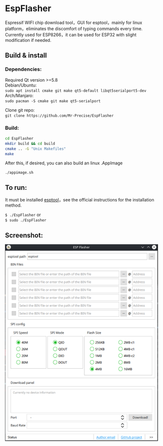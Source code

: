 # EspFlasher

Espressif WIFI chip download tool，GUI for esptool，mainly for linux platform，eliminates the discomfort of typing commands every time.  
Currently used for ESP8266，it can be used for ESP32 with slight modification if needed.

## Build & install  
### Dependencies:
Required Qt version >=5.8  
Debian/Ubuntu:  
`sudo apt install cmake git make qt5-default libqt5serialport5-dev`  
Arch/Manjaro:  
`sudo pacman -S cmake git make qt5-serialport`  

Clone git repo:  
`git clone https://github.com/Mr-Precise/EspFlasher`
### Build:

```bash
cd EspFlasher
mkdir build && cd build
cmake .. -G "Unix Makefiles"
make
```
After this, if desired, you can also build an linux .AppImage
```
./appimage.sh
```

## To run:  
It must be installed [esptool](https://github.com/espressif/esptool)，see the official instructions for the installation method.

`$ ./EspFlasher` or  
`$ sudo ./EspFlasher`

## Screenshot:
![image](https://github.com/Mr-Precise/EspFlasher/raw/main/screenshots/preview_en.png)
